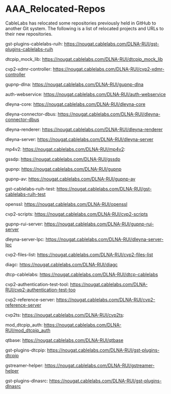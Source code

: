 # AAA_Relocated-Repos

CableLabs has relocated some repositories previously held in GitHub to another Git system.  The following is a list of relocated projects and URLs to their new repositories.  

gst-plugins-cablelabs-ruih:  https://nougat.cablelabs.com/DLNA-RUI/gst-plugins-cablelabs-ruih

dtcpip_mock_lib:  https://nougat.cablelabs.com/DLNA-RUI/dtcpip_mock_lib

cvp2-xdmr-controller:  https://nougat.cablelabs.com/DLNA-RUI/cvp2-xdmr-controller

gupnp-dlna:  https://nougat.cablelabs.com/DLNA-RUI/gupnp-dlna

auth-webservice:  https://nougat.cablelabs.com/DLNA-RUI/auth-webservice

dleyna-core:  https://nougat.cablelabs.com/DLNA-RUI/dleyna-core

dleyna-connector-dbus:  https://nougat.cablelabs.com/DLNA-RUI/dleyna-connector-dbus

dleyna-renderer:  https://nougat.cablelabs.com/DLNA-RUI/dleyna-renderer

dleyna-server:  https://nougat.cablelabs.com/DLNA-RUI/dleyna-server

mp4v2:  https://nougat.cablelabs.com/DLNA-RUI/mp4v2:

gssdp:  https://nougat.cablelabs.com/DLNA-RUI/gssdp

gupnp:  https://nougat.cablelabs.com/DLNA-RUI/gupnp

gupnp-av:  https://nougat.cablelabs.com/DLNA-RUI/gupnp-av

gst-cablelabs-ruih-test:  https://nougat.cablelabs.com/DLNA-RUI/gst-cablelabs-ruih-test

openssl:  https://nougat.cablelabs.com/DLNA-RUI/openssl

cvp2-scripts:  https://nougat.cablelabs.com/DLNA-RUI/cvp2-scripts

gupnp-rui-server:  https://nougat.cablelabs.com/DLNA-RUI/gupnp-rui-server

dleyna-server-lpc:  https://nougat.cablelabs.com/DLNA-RUI/dleyna-server-lpc

cvp2-files-list:  https://nougat.cablelabs.com/DLNA-RUI/cvp2-files-list

diagc:  https://nougat.cablelabs.com/DLNA-RUI/diagc

dtcp-cablelabs:  https://nougat.cablelabs.com/DLNA-RUI/dtcp-cablelabs

cvp2-authentication-test-tool:  https://nougat.cablelabs.com/DLNA-RUI/cvp2-authentication-test-too

cvp2-reference-server:  https://nougat.cablelabs.com/DLNA-RUI/cvp2-reference-server

cvp2ts:  https://nougat.cablelabs.com/DLNA-RUI/cvp2ts:

mod_dtcpip_auth:  https://nougat.cablelabs.com/DLNA-RUI/mod_dtcpip_auth

qtbase:  https://nougat.cablelabs.com/DLNA-RUI/qtbase

gst-plugins-dtcpip:  https://nougat.cablelabs.com/DLNA-RUI/gst-plugins-dtcpip

gstreamer-helper:  https://nougat.cablelabs.com/DLNA-RUI/gstreamer-helper

gst-plugins-dlnasrc:  https://nougat.cablelabs.com/DLNA-RUI/gst-plugins-dlnasrc

